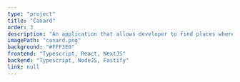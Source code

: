 ```yaml
---
type: "project"
title: "Canard"
order: 3
description: "An application that allows developer to find places where their technologies is the most popular"
imagePath: "canard.png"
background: "#FFF3E0"
frontend: "Typescript, React, NextJS"
backend: "Typescript, NodeJS, Fastify"
link: null
---
```

